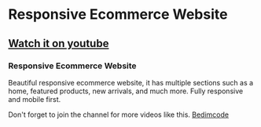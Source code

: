 # Responsive Ecommerce Website
## [Watch it on youtube](https://youtu.be/74UVy9gomVs)
### Responsive Ecommerce Website
Beautiful responsive ecommerce website, it has multiple sections such as a home, featured products, new arrivals, and much more. Fully responsive and mobile first.


Don't forget to join the channel for more videos like this.
[Bedimcode](https://www.youtube.com/c/Bedimcode)
